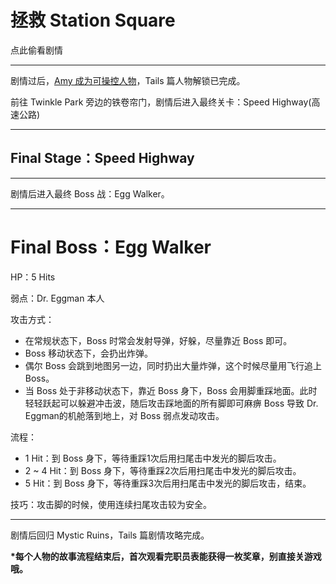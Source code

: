 # 拯救 Station Square

点此偷看剧情

---

剧情过后，[Amy 成为可操控人物](/adventure-ju-qing-liu-cheng/amy-pian.md)，Tails 篇人物解锁已完成。

前往 Twinkle Park 旁边的铁卷帘门，剧情后进入最终关卡：Speed Highway\(高速公路\)

---

## Final Stage：Speed Highway

---

剧情后进入最终 Boss 战：Egg Walker。

---

# Final Boss：Egg Walker

HP：5 Hits

弱点：Dr. Eggman 本人

攻击方式：

* 在常规状态下，Boss 时常会发射导弹，好躲，尽量靠近 Boss 即可。
* Boss 移动状态下，会扔出炸弹。
* 偶尔 Boss 会跳到地图另一边，同时扔出大量炸弹，这个时候尽量用飞行追上 Boss。
* 当 Boss 处于非移动状态下，靠近 Boss 身下，Boss 会用脚重踩地面。此时轻轻跃起可以躲避冲击波，随后攻击踩地面的所有脚即可麻痹 Boss 导致 Dr. Eggman的机舱落到地上，对 Boss 弱点发动攻击。

流程：

* 1 Hit：到 Boss 身下，等待重踩1次后用扫尾击中发光的脚后攻击。
* 2 ~ 4 Hit：到 Boss 身下，等待重踩2次后用扫尾击中发光的脚后攻击。
* 5 Hit：到 Boss 身下，等待重踩3次后用扫尾击中发光的脚后攻击，结束。

技巧：攻击脚的时候，使用连续扫尾攻击较为安全。

---

剧情后回归 Mystic Ruins，Tails 篇剧情攻略完成。

**\*每个人物的故事流程结束后，首次观看完职员表能获得一枚奖章，别直接关游戏哦。**

